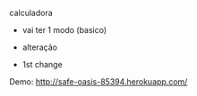 calculadora


- vai ter 1 modo (basico)

- alteração
- 1st change

Demo:
http://safe-oasis-85394.herokuapp.com/
